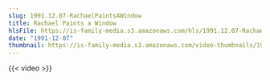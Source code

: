 ```yaml
---
slug: 1991.12.07-RachaelPaintsAWindow
title: Rachael Paints a Window
hlsFile: https://is-family-media.s3.amazonaws.com/hls/1991.12.07-RachaelPaintsAWindow/1991.12.07-RachaelPaintsAWindow.m3u8
date: "1991-12-07"
thumbnail: https://is-family-media.s3.amazonaws.com/video-thumbnails/1991.12.07-RachaelPaintsAWindow.png
---
```

{{< video >}}
